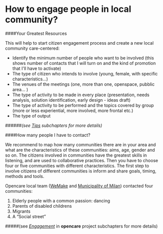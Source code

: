 # How to engage people in local community?

####Your Greatest Resources

This will help to start citizen engagement process and create a new local community care-centered:
- Identify the minimum number of people who want to be involved (this shows number of contacts that I will turn on and the kind of promotion that I'll have to activate)
- The type of citizen who intends to involve (young, female,  with specific characteristics...)
- The venues of the meetings (one, more than one, openspace, pubblic area... )
- The type of activity to be made in every place (presentation, needs analysis, solution identification, early design - ideas draft)
- The type of activity to be performed and the topics covered by group (more or less experiential, more involved, more frontal etc.)
- The type of output 

######*(see [Tips](general_notes.html) subchapters for more details)*


####How many people I have to contact?

We recommend to map how many communities there are in your area and what are the characteristics of these communities: aims, age, gender and so on.
The citizens involved in communities have the greatest skills in listening, and are used to collaborative practices.
Then you have to choose four or five communities with different characteristics.
The first step to involve citizens of different communities is inform and share goals, timing, methods and tools.

Opencare local team ([WeMake](wemake.cc) and [Municipality of Milan](www.comune.milano.it)) contacted four communities:
1. Elderly people with a common passion: dancing 
2. Parents of disabled childrens
3. Migrants 
4. A “Social street”

#####(see [*Engagement*](engagement_in_opencare_project.html) in **opencare** project subchapters for more details)
